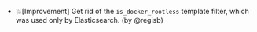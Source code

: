 - 💥[Improvement] Get rid of the `is_docker_rootless` template filter, which was used only by Elasticsearch. (by @regisb)
